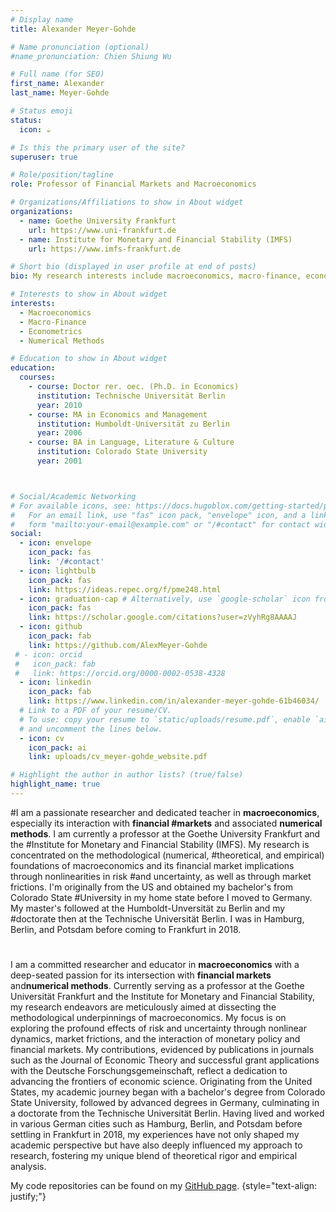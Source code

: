 ```yaml
---
# Display name
title: Alexander Meyer-Gohde

# Name pronunciation (optional)
#name_pronunciation: Chien Shiung Wu

# Full name (for SEO)
first_name: Alexander
last_name: Meyer-Gohde

# Status emoji
status:
  icon: ☕️

# Is this the primary user of the site?
superuser: true

# Role/position/tagline
role: Professor of Financial Markets and Macroeconomics 

# Organizations/Affiliations to show in About widget
organizations:
  - name: Goethe University Frankfurt
    url: https://www.uni-frankfurt.de
  - name: Institute for Monetary and Financial Stability (IMFS)
    url: https://www.imfs-frankfurt.de

# Short bio (displayed in user profile at end of posts)
bio: My research interests include macroeconomics, macro-finance, econometrics, and numerical methods

# Interests to show in About widget
interests:
  - Macroeconomics
  - Macro-Finance
  - Econometrics 
  - Numerical Methods

# Education to show in About widget
education:
  courses:
    - course: Doctor rer. oec. (Ph.D. in Economics)
      institution: Technische Universität Berlin
      year: 2010
    - course: MA in Economics and Management
      institution: Humboldt-Universität zu Berlin
      year: 2006
    - course: BA in Language, Literature & Culture
      institution: Colorado State University
      year: 2001



# Social/Academic Networking
# For available icons, see: https://docs.hugoblox.com/getting-started/page-builder/#icons
#   For an email link, use "fas" icon pack, "envelope" icon, and a link in the
#   form "mailto:your-email@example.com" or "/#contact" for contact widget.
social:
  - icon: envelope
    icon_pack: fas
    link: '/#contact'
  - icon: lightbulb
    icon_pack: fas
    link: https://ideas.repec.org/f/pme248.html
  - icon: graduation-cap # Alternatively, use `google-scholar` icon from `ai` icon pack
    icon_pack: fas
    link: https://scholar.google.com/citations?user=zVyhRg8AAAAJ
  - icon: github
    icon_pack: fab
    link: https://github.com/AlexMeyer-Gohde
 # - icon: orcid
 #   icon_pack: fab
 #   link: https://orcid.org/0000-0002-0538-4328
  - icon: linkedin
    icon_pack: fab
    link: https://www.linkedin.com/in/alexander-meyer-gohde-61b46034/
  # Link to a PDF of your resume/CV.
  # To use: copy your resume to `static/uploads/resume.pdf`, enable `ai` icons in `params.yaml`,
  # and uncomment the lines below.
  - icon: cv
    icon_pack: ai
    link: uploads/cv_meyer-gohde_website.pdf

# Highlight the author in author lists? (true/false)
highlight_name: true
---
```

#I am a passionate researcher and dedicated teacher in <b>macroeconomics</b>, especially its interaction with <b>financial #markets</b> and associated <b>numerical methods</b>. I am currently a professor at the Goethe University Frankfurt and the #Institute for Monetary and Financial Stability (IMFS). My research is concentrated on the methodological (numerical, #theoretical, and empirical) foundations of macroeconomics and its financial market implications through nonlinearities in risk #and uncertainty, as well as through market frictions. I'm originally from the US and obtained my bachelor's from Colorado State #University in my home state before I moved to Germany. My master's followed at the Humboldt-Unversität zu Berlin and my #doctorate then at the Technische Universität Berlin. I was in Hamburg, Berlin, and Potsdam before coming to Frankfurt in 2018.
#
I am a committed researcher and educator in <b>macroeconomics</b> with a deep-seated passion for its intersection with <b>financial markets</b> and<b>numerical methods</b>. Currently serving as a professor at the Goethe Universität Frankfurt and the Institute for Monetary and Financial Stability, my research endeavors are meticulously aimed at dissecting the methodological underpinnings of macroeconomics. My focus is on exploring the profound effects of risk and uncertainty through nonlinear dynamics, market frictions, and the interaction of monetary policy and financial markets. My contributions, evidenced by publications in journals such as the Journal of Economic Theory and successful grant applications with the Deutsche Forschungsgemeinschaft, reflect a dedication to advancing the frontiers of economic science. Originating from the United States, my academic journey began with a bachelor's degree from Colorado State University, followed by advanced degrees in Germany, culminating in a doctorate from the Technische Universität Berlin. Having lived and worked in various German cities such as Hamburg, Berlin, and Potsdam before settling in Frankfurt in 2018, my experiences have not only shaped my academic perspective but have also deeply influenced my approach to research, fostering my unique blend of theoretical rigor and empirical analysis.

My code repositories can be found on my <a href="https://github.com/AlexMeyer-Gohde">GitHub page</a>.
{style="text-align: justify;"}
